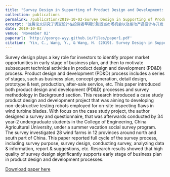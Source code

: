 ```yaml
---
title: "Survey Design in Supporting of Product Design and Development: A Case Study"
collection: publications
permalink: /publication/2019-10-02-Survey Design in Supporting of Product Design and Development-number-1
excerpt: '这篇论文研究了调查设计在投资者早期识别适当市场机会以及推动产品设计与开发（PD&D）过程中的重要作用。通过介绍产品设计与开发的流程和调查方法学，该研究以一个案例研究项目为例，旨在开发用于检测风力发电机叶片缺陷的非破坏性测试机器人。研究设计了一项调查问卷，并由中国农业大学工学院34名大二本科生在暑期社会调查项目中进行了调查，调查范围覆盖了中国南北部12个省份的28个风电场。研究结果表明，高质量的调查设计对产品设计与开发过程中的商业计划的早期阶段具有显著支持作用。'
date: 2019-10-02
venue: 'November 02'
paperurl: 'http://george-wyy.github.io/files/paper1.pdf'
citation: 'Yin, C., Wang, Y., & Wang, H. (2019). Survey Design in Supporting of Product Design and Development: A Case Study. In _2019 ASABE Annual International Meeting_ (p. 1). American Society of Agricultural and Biological Engineers.'
---
```

Survey design plays a key role for investors to identify proper market opportunities in early stage of business plan, and then to motivate subsequent technical activities in product design and development (PD&D) process. Product design and development (PD&D) process includes a series of stages, such as business plan, concept generation, detail design, prototype & test, production, after-sale service, etc. This paper introduced both product design and development (PD&D) processes and survey methodology in Background section. This research introduced a case study product design and development project that was aiming to developing non-destructive testing robots employed for on-site inspecting flaws in wind turbine blades. With focus on the case study project, the author designed a survey and questionnaire, that was afterwards conducted by 34 year-2 undergraduate students in the College of Engineering, China Agricultural University, under a summer vacation social survey program. The survey investigated 28 wind farms in 12 provinces around north and south part of China. This paper reported full cycle of the survey process, including survey purpose, survey design, conducting survey, analyzing data & information, report & suggestions, etc. Research results showed that high quality of survey design significantly supports early stage of business plan in product design and development processes.

[Download paper here](http://george-wyy.github.io/files/paper1.pdf)
